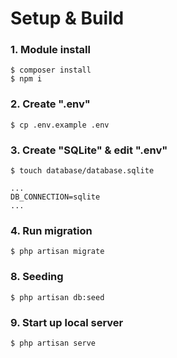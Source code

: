 # Setup & Build

### 1. Module install

```
$ composer install
$ npm i
```

### 2. Create ".env"

```
$ cp .env.example .env
```

### 3. Create "SQLite" & edit ".env"

```
$ touch database/database.sqlite
```

```
...
DB_CONNECTION=sqlite
...
```

### 4. Run migration

```
$ php artisan migrate
```

### 8. Seeding

```
$ php artisan db:seed
```

### 9. Start up local server

```
$ php artisan serve
```